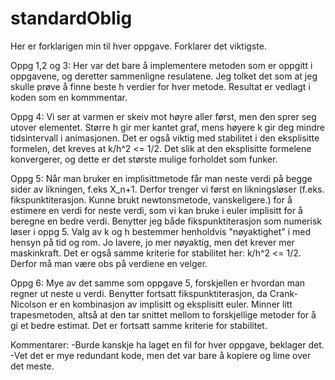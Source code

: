# standardOblig
Her er forklarigen min til hver oppgave. Forklarer det viktigste.

Oppg 1,2 og 3:
Her var det bare å implementere metoden som er oppgitt i oppgavene, og deretter sammenligne resulatene. Jeg tolket det som at jeg skulle prøve å finne beste h verdier for hver metode. Resultat er vedlagt i koden som en kommmentar.

Oppg 4:
Vi ser at varmen er skeiv mot høyre aller først, men den sprer seg utover elementet. Større h gir mer kantet graf, mens høyere k gir deg mindre tidsintervall i animasjonen. Det er også viktig med stabilitet i den eksplisitte formelen, det kreves at k/h^2 <= 1/2. Det slik at den eksplisitte formelene konvergerer, og dette er det største mulige forholdet som funker.

Oppg 5:
Når man bruker en implisittmetode får man neste verdi på begge sider av likningen, f.eks X_n+1. Derfor trenger vi først en likningsløser (f.eks. fikspunktiterasjon. Kunne brukt newtonsmetode, vanskeligere.) for å estimere en verdi for neste verdi, som vi kan bruke i euler implisitt for å beregne en bedre verdi. Benytter jeg både fikspunktiterasjon som numerisk løser i oppg 5. Valg av k og h bestemmer henholdvis "nøyaktighet" i med hensyn på tid og rom. Jo lavere, jo mer nøyaktig, men det krever mer maskinkraft. Det er også samme kriterie for stabilitet her: k/h^2 <= 1/2. Derfor må man være obs på verdiene en velger.

Oppg 6:
Mye av det samme som oppgave 5, forskjellen er hvordan man regner ut neste u verdi. Benytter fortsatt fikspunktiterasjon, da Crank-Nicolson er en kombinasjon av implisitt og eksplisitt euler. Minner litt trapesmetoden, altså at den tar snittet mellom to forskjellige metoder for å gi et bedre estimat. Det er fortsatt samme kriterie for stabilitet.

Kommentarer: 
-Burde kanskje ha laget en fil for hver oppgave, beklager det.
-Vet det er mye redundant kode, men det var bare å kopiere og lime over det meste.



